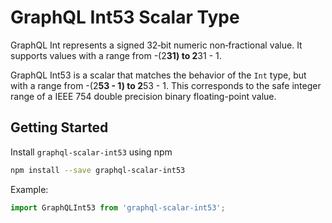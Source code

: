 # GraphQL Int53 Scalar Type

GraphQL Int represents a signed 32‐bit numeric non‐fractional value.
It supports values with a range from -(2**31) to 2**31 - 1.

GraphQL Int53 is a scalar that matches the behavior of the `Int` type,
but with a range from -(2**53 - 1) to 2**53 - 1. This corresponds to
the safe integer range of a IEEE 754 double precision binary
floating-point value.

## Getting Started

Install `graphql-scalar-int53` using npm

```sh
npm install --save graphql-scalar-int53
```

Example:

```js
import GraphQLInt53 from 'graphql-scalar-int53';
```
